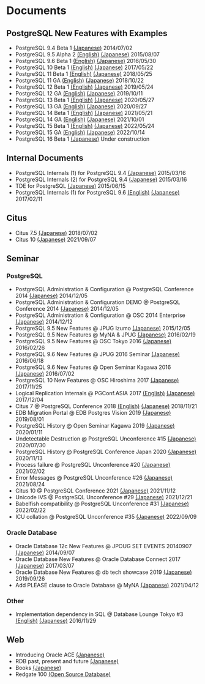 # Documents

## PostgreSQL New Features with Examples
- PostgreSQL 9.4 Beta 1 [(Japanese)](postgresql94_beta1_new_features_ja_20140702-1.pdf) 2014/07/02
- PostgreSQL 9.5 Alpha 2 [(English)](postgresql95_alpha2_new_feature_en_20150807-1.pdf) [(Japanese)](postgresql95_alpha2_new_features_ja_20150807-1.pdf) 2015/08/07
- PostgreSQL 9.6 Beta 1 [(English)](postgresql96_beta1_new_features_en_20160606-1.pdf) [(Japanese)](postgresql96_beta1_new_features_ja_20160530-1.pdf) 2016/05/30
- PostgreSQL 10 Beta 1 [(English)](postgresql10_beta1_new_features_en_20170522-1.pdf) [(Japanese)](postgresql10_beta1_new_features_ja_20170522-1.pdf) 2017/05/22
- PostgreSQL 11 Beta 1 [(English)](postgresql11_beta1_new_features_en_20180525-1.pdf) [(Japanese)](postgresql11_beta1_new_features_ja_20180525-1.pdf) 2018/05/25
- PostgreSQL 11 GA [(English)](postgresql11_ga_new_features_en_20181022-1.pdf) [(Japanese)](postgresql11_ga_new_features_ja_20181022-1.pdf) 2018/10/22
- PostgreSQL 12 Beta 1 [(English)](postgresql12_beta1_new_features_en_20190524-1.pdf) [(Japanese)](postgresql12_beta1_new_features_ja_20190524-1.pdf) 2019/05/24
- PostgreSQL 12 GA [(English)](postgresql12_ga_new_features_en_20191011-1.pdf) [(Japanese)](postgresql12_ga_new_features_ja_20191011-1.pdf) 2019/10/11
- PostgreSQL 13 Beta 1 [(English)](postgresql13_beta1_new_features_en_20200527-1.pdf) [(Japanese)](postgresql13_beta1_new_features_ja_20200527-1.pdf) 2020/05/27
- PostgreSQL 13 GA [(English)](postgresql13_ga_new_features_en_20200927-1.pdf) [(Japanese)](postgresql13_ga_new_features_ja_20200927-1.pdf) 2020/09/27
- PostgreSQL 14 Beta 1 [(English)](postgresql14_beta1_new_features_en_20210521-1.pdf) [(Japanese)](postgresql14_beta1_new_features_ja_20210521-1.pdf) 2021/05/21
- PostgreSQL 14 GA [(English)](postgresql14_ga_new_features_en_20211001-1.pdf) [(Japanese)](postgresql14_ga_new_features_ja_20211001-1.pdf) 2021/10/01
- PostgreSQL 15 Beta 1 [(English)](postgresql15_beta1_new_features_en_20220524-1.pdf) [(Japanese)](postgresql15_beta1_new_features_ja_20220524-1.pdf) 2022/05/24
- PostgreSQL 15 GA [(English)](postgresql15_ga_new_features_en_20221014-1.pdf) [(Japanese)](postgresql15_ga_new_features_ja_20221014-1.pdf) 2022/10/14
- PostgreSQL 16 Beta 1 [(Japanese)](postgresql16_beta1_new_features_ja_under_construction.pdf) Under construction

## Internal Documents
- PostgreSQL Internals (1) for PostgreSQL 9.4 [(Japanese)](postgresql94_internals_1_ja_20150316-1.pdf) 2015/03/16
- PostgreSQL Internals (2) for PostgreSQL 9.4 [(Japanese)](postgresql94_internals_2_ja_20150316-1.pdf) 2015/03/16
- TDE for PostgreSQL  [(Japanese)](tde_for_postgresql_ja_20150615-1.pdf) 2015/06/15
- PostgreSQL Internals (1) for PostgreSQL 9.6 [(English)](postgresql96_internals_1_en_20170211-1.pdf) [(Japanese)](postgresql96_internals_1_ja_20170211-1.pdf) 2017/02/11

## Citus
- Citus 7.5 [(Japanese)](citus_7_20180702-1.pdf) 2018/07/02
- Citus 10 [(Japanese)](citus_10_20210907-1.pdf) 2021/09/07

## Seminar
### PostgreSQL
- PostgreSQL Administration & Configuration @ PostgreSQL Conference 2014 [(Japanese)](postgresql_conference_2014_handson_20141205-1.pdf) 2014/12/05
- PostgreSQL Administration & Configuration DEMO @ PostgreSQL Conference 2014 [(Japanese)](postgresql_conference_2014_handson_demo_20141205-1.pdf) 2014/12/05
- PostgreSQL Administration & Configuration @ OSC 2014 Enterprise [(Japanese)](osc2014-postgresql_admin_configuration_20141212-1.pdf) 2014/12/12
- PostgreSQL 9.5 New Features @ JPUG Izumo [(Japanese)](jpug_izumo_postgresql_95_new_feature-20151205-1.pdf) 2015/12/05
- PostgreSQL 9.5 New Features @ MyNA & JPUG [(Japanese)](myna-jpug-postgresql_95_new_features_20160219-1.pdf) 2016/02/19
- PostgreSQL 9.5 New Features @ OSC Tokyo 2016 [(Japanese)](osc_2016_spring_postgresql95_new_feature_20160226-1.pdf) 2016/02/26
- PostgreSQL 9.6 New Features @ JPUG 2016 Seminar [(Japanese)](jpug_2016_postgresql_96_new_feature_ja_20160618-1.pdf) 2016/06/18
- PostgreSQL 9.6 New Features @ Open Seminar Kagawa 2016 [(Japanese)](open_seminar_kagawa_2016_postgresql_96_new_feature_20160702-1.pdf) 2016/07/02
- PostgreSQL 10 New Features @ OSC Hiroshima 2017 [(Japanese)](osc_hiroshima_2017_postgresql_10_new_features_20171125-1.pdf) 2017/11/25
- Logical Replication Internals @ PGConf.ASIA 2017 [(English)](pgconf_asia_2017_logical_replication_us_20171204-1.pdf) [(Japanese)](pgconf_asia_2017_logical_replication_ja_20171204-1.pdf) 2017/12/04
- Citus 7 @ PostgreSQL Conference 2018 [(English)](postgresql_conference_2018_citus_en_20181121-1.pdf) [(Japanese)](postgresql_conference_2018_citus_ja_20181121-1.pdf) 2018/11/21
- EDB Migration Portal @ EDB Postgres Vision 2019 [(Japanese)](edb_postgresvision_2019_migration_portal_20190801-1.pdf) 2019/08/01
- PostgreSQL History @ Open Seminar Kagawa 2019 [(Japanese)](open_seminar_kagawa_2019_postgresql_history_20200111-1.pdf) 2020/01/11
- Undetectable Destruction @ PostgreSQL Unconference #15 [(Japanese)](postgresql_unconference_15_broken_database_20200730-1.pdf) 2020/07/30
- PostgreSQL History @ PostgreSQL Conference Japan 2020 [(Japanese)](postgresql_conference_2020_postgresql_features_20201113-1.pdf) 2020/11/13
- Process failure @ PostgreSQL Unconference #20 [(Japanese)](postgresql_unconference_20_process_20210202-1.pdf) 2021/02/02
- Error Messages @ PostgreSQL Unconference #26 [(Japanese)](postgresql_unconference_26_error_20210824-1.pdf) 2021/08/24
- Citus 10 @ PostgreSQL Conference 2021 [(Japanese)](postgresql_conference_2021_citus10_20211112-1.pdf) 2021/11/12
- Unicode IVS @ PostgreSQL Unconference #29 [(Japanese)](postgresql_unconference_29_locale_20211221-1.pdf) 2021/12/21
- Babelfish compatibility @ PostgreSQL Unconference #31 [(Japanese)](postgresql_unconference_31_babelfish_20220202-1.pdf) 2022/02/22
- ICU collation @ PostgreSQL Unconference #35 [(Japanese)](postgresql_unconference_35_icu_20220909-1.pdf) 2022/09/09

### Oracle Database
- Oracle Database 12c New Features @ JPOUG SET EVENTS 20140907 [(Japanese)](jpoug_setevents_20140907_oracle_new_features_20140907-1.pdf) 2014/09/07
- Oracle Database New Features @ Oracle Database Connect 2017 [(Japanese)](oracle_database_connect_2017_new_feature_20170307-1.pdf) 2017/03/07
- Oracle Database New Features @ db tech showcase 2019 [(Japanese)](db_tech_showcase_2019_oracle_new_features_ja_20190926-1.pdf) 2019/09/26
- Add PLEASE clause to Oracle Database @ MyNA [(Japanese)](add_please_clause_to_oracle_ja_20210412-1.pdf) 2021/04/12

### Other
- Implementation dependency in SQL @ Database Lounge Tokyo #3 [(English)](database_lounge_tokyo_3_sql_statement_diff_en_20161129-1.pdf) [(Japanese)](database_lounge_tokyo_3_sql_statement_diff_ja_20161129-1.pdf) 2016/11/29

## Web
- Introducing Oracle ACE [(Japanese)](https://www.oracle.com/jp/technical-resources/articles/noriyoshi-shinoda.html)
- RDB past, present and future [(Japanese)](https://atmarkit.itmedia.co.jp/ait/articles/2112/07/news008.html)
- Books [(Japanese)](https://www.amazon.co.jp/s?k=%E7%AF%A0%E7%94%B0%E5%85%B8%E8%89%AF)
- Redgate 100 [(Open Source Database)](https://www.red-gate.com/hub/redgate-100/?category=open-source-database)
